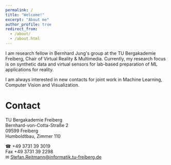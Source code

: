```yaml
---
permalink: /
title: "Welcome!"
excerpt: "About me"
author_profile: true
redirect_from: 
  - /about/
  - /about.html
---
```

I am research fellow in Bernhard Jung's group at the TU Bergakademie Freiberg, Chair of Virtual Reality & Multimedia. Currently, my research focus is on synthetic data and virtual sensors for lab-based preparation of ML applications for reality. 

I am always interested in new contacts for joint work in Machine Learning, Computer Vision and Visualization.

Contact
======

TU Bergakademie Freiberg<br>
Bernhard-von-Cotta-Straße 2<br>
09599 Freiberg<br>
Humboldtbau, Zimmer 110

☎ +49 3731 39 3019<br>
Fax +49 3731 39 2298<br>
✉ [Stefan.Reitmann@informatik.tu-freiberg.de](mailto:Stefan.Reitmann@informatik.tu-freiberg.de?subject=[GitHub]%20Source%20Han%20Sans)








